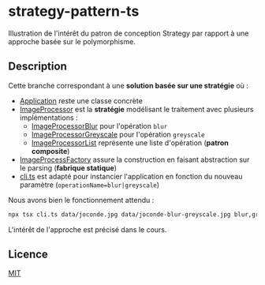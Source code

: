 # strategy-pattern-ts

Illustration de l'intérêt du patron de conception Strategy par rapport à une approche basée sur le polymorphisme.

## Description

Cette branche correspondant à une **solution basée sur une stratégie** où :

* [Application](./src/Application.ts) reste une classe concrète
* [ImageProcessor](./src/ImageProcessor.ts) est la **stratégie** modélisant le traitement avec plusieurs implémentations :
  * [ImageProcessorBlur](./src/ImageProcessorBlur.ts) pour l'opération `blur`
  * [ImageProcessorGreyscale](./src/ImageProcessorGreyscale.ts) pour l'opération `greyscale`
  * [ImageProcessorList](./src/ImageProcessorList.ts) représente une liste d'opération (**patron composite**)
* [ImageProcessFactory](./src/ImageProcessFactory.ts) assure la construction en faisant abstraction sur le parsing (**fabrique statique**)
* [cli.ts](./cli.ts) est adapté pour instancier l'application en fonction du nouveau paramètre (`operationName=blur|greyscale`)

Nous avons bien le fonctionnement attendu :

```bash
npx tsx cli.ts data/joconde.jpg data/joconde-blur-greyscale.jpg blur,greyscale
```

L'intérêt de l'approche est précisé dans le cours.

## Licence

[MIT](LICENSE)

